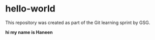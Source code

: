 # hello-world
This repository was created as part of the Git learning sprint by GSG.

**hi my name is Haneen**
